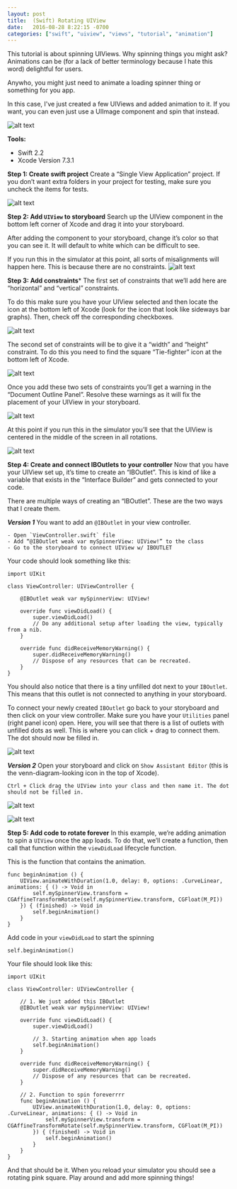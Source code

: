```yaml
---
layout: post
title:  (Swift) Rotating UIView
date:   2016-08-28 8:22:15 -0700
categories: ["swift", "uiview", "views", "tutorial", "animation"]
---
```


This tutorial is about spinning UIViews. Why spinning things you might ask? Animations can be (for a lack of better terminology because I hate this word) delightful for users.

Anywho, you might just need to animate a loading spinner thing or something for you app.

In this case, I've just created a few UIViews and added animation to it. If you want, you can even just use a UIImage component and spin that instead.

![alt text](https://raw.githubusercontent.com/seimith/seimith.github.io/master/_assets/2016-08-28-assets/RotatingUIViewSmall.gif "Rotating UIViews")

**Tools:**

- Swift 2.2
- Xcode Version 7.3.1

**Step 1: Create swift project**
Create a “Single View Application” project. If you don’t want extra folders in your project for testing, make sure you uncheck the items for tests.

![alt text](https://raw.githubusercontent.com/seimith/seimith.github.io/master/_assets/2016-08-28-assets/img1.png "Creating a single page application")

**Step 2: Add `UIView` to storyboard**
Search up the UIView component in the bottom left corner of Xcode and drag it into your storyboard.

After adding the component to your storyboard, change it’s color so that you can see it. It will default to white which can be difficult to see.

If you run this in the simulator at this point, all sorts of misalignments will happen here. This is because there are no constraints.
![alt text](https://raw.githubusercontent.com/seimith/seimith.github.io/master/_assets/2016-08-28-assets/img2.png "Drag in a UIView")

**Step 3: Add constraints***
The first set of constraints that we’ll add here are “horizontal” and “vertical” constraints.

To do this make sure you have your UIView selected and then locate the icon at the bottom left of Xcode (look for the icon that look like sideways bar graphs). Then, check off the corresponding checkboxes.

![alt text](https://raw.githubusercontent.com/seimith/seimith.github.io/master/_assets/2016-08-28-assets/img3.png "Add aligning constraints to UIView")

The second set of constraints will be to give it a “width” and “height” constraint. To do this you need to find the square “Tie-fighter” icon at the bottom left of Xcode.

![alt text](https://raw.githubusercontent.com/seimith/seimith.github.io/master/_assets/2016-08-28-assets/img4.png "Add width and height constraints to UIView")

Once you add these two sets of constraints you’ll get a warning in the “Document Outline Panel”. Resolve these warnings as it will fix the placement of your UIView in your storyboard.

![alt text](https://raw.githubusercontent.com/seimith/seimith.github.io/master/_assets/2016-08-28-assets/img5.gif "Fix constraint warnings")

At this point if you run this in the simulator you’ll see that the UIView is centered in the middle of the screen in all rotations.

![alt text](https://raw.githubusercontent.com/seimith/seimith.github.io/master/_assets/2016-08-28-assets/img6.gif "Simulator of UIView in the middle of the device")

**Step 4: Create and connect IBOutlets to your controller**
Now that you have your UIView set up, it’s time to create an “IBOutlet”. This is kind of like a variable that exists in the “Interface Builder” and gets connected to your code.

There are multiple ways of creating an “IBOutlet”. These are the two ways that I create them.

***Version 1*** You want to add an `@IBOutlet` in your view controller.

```
- Open `ViewController.swift` file
- Add “@IBOutlet weak var mySpinnerView: UIView!” to the class
- Go to the storyboard to connect UIView w/ IBOUTLET
```

Your code should look something like this:

```
import UIKit

class ViewController: UIViewController {

	@IBOutlet weak var mySpinnerView: UIView!

	override func viewDidLoad() {
		super.viewDidLoad()
		// Do any additional setup after loading the view, typically from a nib.
	}

	override func didReceiveMemoryWarning() {
		super.didReceiveMemoryWarning()
		// Dispose of any resources that can be recreated.
	}
}
```

You should also notice that there is a tiny unfilled dot next to your `IBOutlet`. This means that this outlet is not connected to anything in your storyboard.

To connect your newly created `IBOutlet` go back to your storyboard and then click on your view controller. Make sure you have your `Utilities` panel (right panel icon) open. Here, you will see that there is a list of outlets with unfilled dots as well. This is where you can click + drag to connect them. The dot should now be filled in.

![alt text](https://raw.githubusercontent.com/seimith/seimith.github.io/master/_assets/2016-08-28-assets/img7.png "Connect IBOutlet from utilities panel")

***Version 2*** Open your storyboard and click on `Show Assistant Editor` (this is the venn-diagram-looking icon in the top of Xcode).

```
Ctrl + Click drag the UIView into your class and then name it. The dot should not be filled in.
```

![alt text](https://raw.githubusercontent.com/seimith/seimith.github.io/master/_assets/2016-08-28-assets/img8.png "Connect IBOutlet from your storyboard")

![alt text](https://raw.githubusercontent.com/seimith/seimith.github.io/master/_assets/2016-08-28-assets/img9.png "Connect IBOutlet from your storyboard")

**Step 5: Add code to rotate forever**
In this example, we’re adding animation to spin a `UIView` once the app loads. To do that, we’ll create a function, then call that function within the `viewDidLoad` lifecycle function.

This is the function that contains the animation.

```
func beginAnimation () {
	UIView.animateWithDuration(1.0, delay: 0, options: .CurveLinear, animations: { () -> Void in
		self.mySpinnerView.transform = CGAffineTransformRotate(self.mySpinnerView.transform, CGFloat(M_PI))
	}) { (finished) -> Void in
		self.beginAnimation()
	}
}
```

Add code in your `viewDidLoad` to start the spinning

```
self.beginAnimation()
```

Your file should look like this:

```
import UIKit

class ViewController: UIViewController {

	// 1. We just added this IBOutlet
	@IBOutlet weak var mySpinnerView: UIView!

	override func viewDidLoad() {
		super.viewDidLoad()

		// 3. Starting animation when app loads
		self.beginAnimation()
	}

	override func didReceiveMemoryWarning() {
		super.didReceiveMemoryWarning()
		// Dispose of any resources that can be recreated.
	}

	// 2. Function to spin foreverrrr
	func beginAnimation () {
		UIView.animateWithDuration(1.0, delay: 0, options: .CurveLinear, animations: { () -> Void in
			self.mySpinnerView.transform = CGAffineTransformRotate(self.mySpinnerView.transform, CGFloat(M_PI))
		}) { (finished) -> Void in
			self.beginAnimation()
		}
	}
}
```

And that should be it. When you reload your simulator you should see a rotating pink square. Play around and add more spinning things!

